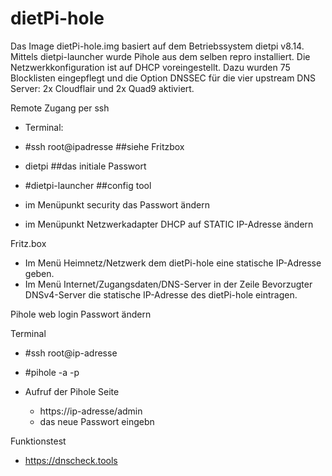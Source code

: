 # dietPi-hole

Das Image dietPi-hole.img basiert auf dem Betriebssystem dietpi v8.14. Mittels dietpi-launcher wurde Pihole aus dem selben repro installiert. Die Netzwerkkonfiguration ist auf DHCP voreingestellt. Dazu wurden 75 Blocklisten eingepflegt und die Option DNSSEC für die vier upstream DNS Server: 2x Cloudflair und 2x Quad9 aktiviert.

Remote Zugang per ssh

- Terminal:

- #ssh root@ipadresse ##siehe Fritzbox

- dietpi ##das initiale Passwort

- #dietpi-launcher ##config tool

- im Menüpunkt security das Passwort ändern

- im Menüpunkt Netzwerkadapter DHCP auf STATIC IP-Adresse ändern

Fritz.box

- Im Menü Heimnetz/Netzwerk dem dietPi-hole eine statische IP-Adresse geben.
- Im Menü Internet/Zugangsdaten/DNS-Server in der Zeile Bevorzugter DNSv4-Server die statische IP-Adresse des dietPi-hole eintragen.

Pihole web login Passwort ändern

Terminal
- #ssh root@ip-adresse
- #pihole -a -p

- Aufruf der Pihole Seite
  - https://ip-adresse/admin
  - das neue Passwort eingebn 

Funktionstest
  
  - https://dnscheck.tools
